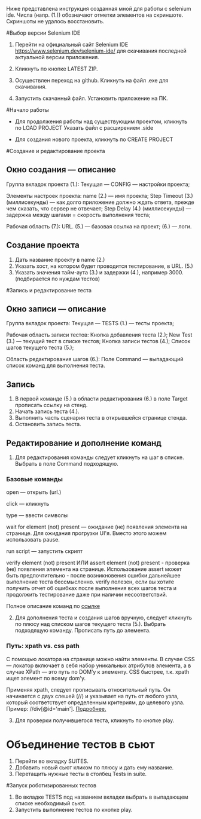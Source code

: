 Ниже представлена инструкция созданная мной для работы с selenium ide. Числа (напр. (1.)) обозначают отметки элементов на скриншоте. Скриншоты не удалось восстановить.

#Выбор версии Selenium IDE

1. Перейти на официальный сайт Selenium IDE https://www.selenium.dev/selenium-ide/ для скачивания последней актуальной версии приложения. 

2. Кликнуть по кнопке LATEST ZIP.

3. Осуществлен переход на github. Кликнуть на файл .exe для скачивания.

4. Запустить скачанный файл. Установить приложение на ПК. 


#Начало работы 

- Для продолжения работы над существующим проектом, кликнуть по LOAD PROJECT
Указать файл с расширением .side 

- Для создания нового проекта, кликнуть по CREATE PROJECT

#Создание и редактирование проекта 

## Окно создания — описание

Группа вкладок проекта (1.):
Текущая — CONFIG — настройки проекта;

Элементы настроек проекта:
name (2.) — имя проекта;
Step Timeout (3.) (миллисекунды) — как долго приложение должно ждать ответа, прежде чем сказать, что сервер не отвечает;
Step Delay (4.) (миллисекунды) — задержка между шагами = скорость выполнения теста;

Рабочая область (7.):
URL. (5.) — базовая ссылка на проект;
(6.) — логи.

## Создание проекта

1. Дать название проекту в  name (2.)
2. Указать хост, на котором будет проводится тестирование, в URL. (5.)
3. Указать значения тайм-аута (3.) и задержки (4.), например 3000. (подбирается по нуждам тестов)

#Запись и редактирование теста

## Окно записи — описание

 Группа вкладок проекта:
Текущая — TESTS (1.) — тесты проекта;

Рабочая область записи тестов:
Кнопка добавления теста (2.);
New Test (3.) — текущий тест в списке тестов;
Кнопка записи тестов (4.);
Список шагов текущего теста (5.);

Область редактирования шагов (6.):
Поле Command — выпадающий список команд для выполнения теста. 

## Запись

1. В первой команде (5.) в области редактирования (6.) в поле Target прописать ссылку на стенд.  
2. Начать запись теста (4.).
3. Выполнить часть сценария теста в открывшейся странице стенда.
4. Остановить запись теста.

## Редактирование и дополнение команд
1. Для редактирования команды следует кликнуть на шаг в списке. Выбрать в поле Command подходящую. 


### Базовые команды
open — открыть (url.)

click — кликнуть 

type — ввести символы

wait for element (not) present — ожидание (не) появления элемента на странице. 
Для ожидания прогрузки UI'я. Вместо этого можем использовать pause.

run script — запустить скрипт

verify element (not) present ИЛИ assert element (not) present - проверка (не) появления элемента на странице. Использование assert может быть предпочтительно - после возникновения ошибки дальнейшее выполнение теста бессмысленно. 
verify полезен, если вы хотите получить отчет об ошибках после выполнения всех шагов теста и продолжить тестирование даже при наличии несоответствий.

Полное описание команд по [ссылке](https://www.selenium.dev/selenium-ide/docs/en/api/commands)

2. Для дополнения теста и создания шагов вручную, следует кликнуть по плюсу над списком шагов текущего теста (5.).
Выбрать подходящую команду. Прописать путь до элемента. 

### Путь: xpath vs. css path
С помощью локатора на странице можно найти элементы. 
В случае CSS — локатор включает в себя набор уникальных атрибутов элемента, а в случае XPath — это путь по DOM’у к элементу. 
CSS быстрее, т.к. xpath ищет элемент по всему dom'у. 

Применяя xpath, следует прописывать относительный путь. Он начинается с двух слешей (//) и указывает на путь от любого узла, который соответствует определенным критериям, до целевого узла. Пример: //div[@id='main']. [Подробнее.](https://habr.com/ru/articles/753332/) 

3. Для проверки получившегося теста, кликнуть по кнопке play.

# Объединение тестов в сьют
1. Перейти во вкладку SUITES. 
2. Добавить новый сьют кликом по плюсу и дать ему название.
3. Перетащить нужные тесты в столбец Tests in suite.

#Запуск роботизированных тестов
1. Во вкладке TESTS под названием вкладки выбрать в выпадающем списке необходимый сьют. 
2. Запустить выполнение тестов по кнопке play.
